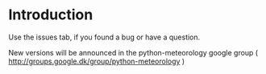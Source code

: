 # Introduction #

Use the issues tab, if you found a bug or have a question.

New versions will be announced in the python-meteorology google group ( http://groups.google.dk/group/python-meteorology )